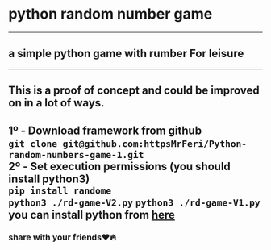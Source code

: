 # python random number game
---
## a simple python game with rumber For leisure
---
## This is a proof of concept and could be improved on in a lot of ways.
**1º - Download framework from github**<br />
‍‍‍‍‍‍‍`git clone git@github.com:httpsMrFeri/Python-random-numbers-game-1.git`<br/>
**2º - Set execution permissions (you should install python3)**<br />
`pip install randome`<br/>
`python3 ./rd-game-V2.py`
`python3 ./rd-game-V1.py`
**you can install python from [here](https://www.python.org/downloads/)**<br />
---
### share with your friends:heart::fire:
